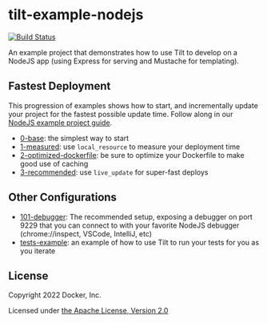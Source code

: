 # tilt-example-nodejs

[![Build Status](https://circleci.com/gh/tilt-dev/tilt-example-nodejs/tree/master.svg?style=shield)](https://circleci.com/gh/tilt-dev/tilt-example-nodejs)

An example project that demonstrates how to use Tilt to develop on a NodeJS app (using Express for serving and Mustache for templating).

## Fastest Deployment

This progression of examples shows how to start, and incrementally update your project for the fastest possible update time. Follow along in our [NodeJS example project guide](https://docs.tilt.dev/example_nodejs.html).

- [0-base](0-base): the simplest way to start
- [1-measured](1-measured): use `local_resource` to measure your deployment time
- [2-optimized-dockerfile](2-optimized-dockerfile): be sure to optimize your Dockerfile to make good use of caching
- [3-recommended](3-recommended): use `live_update` for super-fast deploys

## Other Configurations

- [101-debugger](101-debugger): The recommended setup, exposing a debugger on port 9229 that you
  can connect to with your favorite NodeJS debugger (chrome://inspect, VSCode, IntelliJ, etc)
- [tests-example](tests-example): an example of how to use Tilt to run your tests for you as you iterate

## License

Copyright 2022 Docker, Inc.

Licensed under [the Apache License, Version 2.0](LICENSE)
